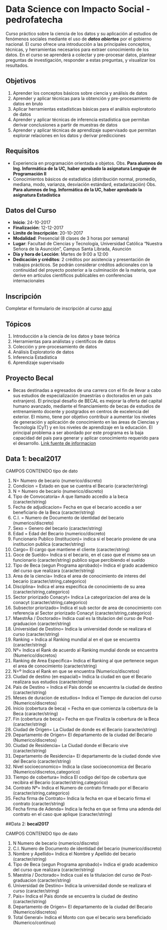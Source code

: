 # Data Science con Impacto Social - pedrofatecha

Curso práctico sobre la ciencia de los datos y su aplicación al estudios de fenómenos sociales mediante el uso de _**datos abiertos**_ por el gobierno nacional. El curso ofrece una introducción a las principales conceptos, técnicas, y herramientas necesarios para extraer conocimiento de los datos. En el curso se aprenderá a colectar y pre-procesar datos, plantear preguntas de investigación, responder a estas preguntas, y visualizar los resultados.

## Objetivos

1. Aprender los conceptos básicos sobre ciencia y análisis de datos
2. Aprender y aplicar técnicas para la obtención y pre-procesamiento de datos en bruto
3. Aplicar herramientas estadísticas básicas para el análisis exploratorio de datos
4. Aprender y aplicar técnicas de inferencia estadística que permitan derivar conclusiones a partir de muestras de datos
5. Aprender y aplicar técnicas de aprendizaje supervisado que permitan explorar relaciones en los datos y derivar predicciones

## Requisitos

* Experiencia en programación orientada a objetos. Obs. __Para alumnos de Ing. Informática de la UC, haber aprobado la asignatura Lenguaje de Programación II__
* Conocimientos básicos de estadística (distribución normal, promedio, mediana, modo, varianza, desviación estándard, estadarización) Obs. __Para alumnos de Ing. Informática de la UC, haber aprobado la asignatura Estadística__

 ## Datos del Curso

* __Inicio__: 24-10-2017
* __Finalización__: 12-12-2017
* __Limite de Inscripción__: 20-10-2017
* __Modalidad__: Presencial (8 clases de 3 horas por semana)
* __Lugar__: Facultad de Ciencias y Tecnología, Universidad Católica “Nuestra Señora de la Asunción”, Campus Santa Librada, Asunción
* __Día y hora de Lección__: Martes de 9:00 a 12:00
* __Dedicación y créditos__: 2 créditos por asistencia y presentación de trabajos prácticos. Se podrán considerar créditos adicionales con la continuidad del proyecto posterior a la culminación de la materia, que derive en artículos científicos publicables en conferencias internacionales

## Inscripción

Completar el formulario de inscripción al curso [aquí](https://goo.gl/forms/tOsDDGlfnqG3Yb0r2)

## Tópicos

1. Introducción a la ciencia de los datos y base teórica
2. Herramientas para análistas y científicos de datos
3. Colección y pre-procesamiento de datos
4. Análisis Exploratorio de datos
5. Inferencia Estadística
6. Aprendizaje supervisado

## Proyecto Becal

* Becas destinadas a egresados de una carrera con el fin de llevar a cabo sus estudios de especialización (maestrías o doctorados en un país extranjero). El principal desafío de BECAL es mejorar la oferta del capital humano avanzado, mediante el financiamiento de becas de estudios de entrenamiento docente y postgrados en centros de excelencia del exterior. El mismo, tiene por objetivo contribuir a aumentar los niveles de generación y aplicación de conocimiento en las áreas de Ciencias y Tecnología (CyT) y en los niveles de aprendizaje en la educación. El principal problema a ser abordado por este programa es la baja capacidad del país para generar y aplicar conocimiento requerido para el desarrollo. [Link fuente de informacion](http://www.becal.gov.py/)

## Data 1: __becal2017__

 CAMPOS	         											CONTENIDO	               																	tipo de dato
1. N=	      												Numero de becario	       																(numerico/discreto)
2. Condicion = 												Estado en que se cuentra el Becario														(caracter/string)
3. N = 														Numero de becario																		(numerico/discreto)
4. Tipo de Convocatoria= 									A que llamado accedio a la beca															(caracter/string)
5. Fecha de adjudicacion= 									Fecha en que el becario accedio a ser beneficiario de la Beca							(caracter/string)
6. C.I. = 													Numero de Documento de identidad del becario											(numerico/discreto)
7. Sexo	=													Genero del becario																		(caracter/string)
8. Edad	=													Edad del Becario						 												(numerico/discreto)
9. Funcionario Publico (Institucion)=						indica si el becario proviene de una institucion publica								(caracter/string)
10. Cargo=													El cargo que mantiene el cliente														(caracter/string)
11. Goce de Sueldo=											Indica si el becario, en el caso que el mismo sea un funcionario  						(caracter/string)
															publico sigue percibiendo el sueldo	
12. Tipo de Beca (segun Programa aprobado)=	 				Indica el grado academico del curso que realizara										(caracter/string)
13. Area de la ciencia=										Indica el area de conocimiento de interes del becario									(caracter/string,categorico)
14. Disciplina=												Indica el area especifica de conocimiento de su area									(caracter/string,categorico)
15. Sector priorizado Conacyt=								Indica La categorizacion del area de la conacyt											(caracter/string,categorico)
16. Subsector priorizado=									Indica el sub sector de area de conocimiento con referencia al  Sector priorizado Conacyt	(caracter/string,categorico)
17. MaestrÃ­a / Doctorado=									Indica cual es la titulacion del curso de Post-graduacion								(caracter/string)
18. Universidad de Destino= 								Indica la universidad donde se realizara el curso										(caracter/string)
19. Ranking = 												Indica al  Ranking mundial al en el que se encuentra									(caracter/string)
20. Nº=														Indica el Rank de acuerdo al Ranking mundial donde se encuentra							(Numerico/discretos)
21. Ranking de Area Especifica=								Indica el Ranking al que pertenece segun el area de conocimiento						(caracter/string)
22. N=º														Indica el Rank en que se encuentra														(Numerico/discretos)
23. Ciudad de destino (en espacial)=						Indica la ciudad en que el Becario realizara sus estudios								(caracter/string)
24. Pais de Destino	=										Indica el Pais donde se encuentra la ciudad de destino									(caracter/string)
25. Meses de duracion de estudios=							Indica el Tiempo de duracion del curso													(Numerico/discretos)
26. Inicio (cobertura de beca) 	=							Fecha en que comienza la cobertura de la Beca											(caracter/string)
27. Fin (cobertura de beca)=								Fecha en que Finaliza la cobertura de la Beca											(caracter/string)
28. Ciudad de Origen=    									La Ciudad de donde es el Becario														(caracter/string)
29. Departamento de Origen=									El departamento de la ciudad del Becario												(Numerico/discretos)
30. Ciudad de Residencia=									La Ciudad donde el Becario vive															(caracter/string)
31. Departamento de Residencia=								El departamento de la ciudad donde vive del Becario										(caracter/string)
32. Nivel socioeconomico=									Indica la clase socioeconomica del Becario												(Numerico/discretos,categorico)
33. Tiempo de cobertura=									Indica El codigo del tipo de cobertura que recibira el Becario							(caracter/string,categorico)
34. Contrato Nº=											Indica el Numero de contrato firmado por el Becario										(caracter/string,categorico)
35. Fecha firma de Contrato=								Indica la fecha en que el becario firma el contrato										(caracter/string)
36. Fecha firma de Adenda=									Indica la fecha en que se firma una adenda del contrato en el caso que aplique			(caracter/string)


##Data 2: __becal2017__

 CAMPOS	         											CONTENIDO	               																	tipo de dato

1. N	      												Numero de becario	       																(numerico/discreto)
2. C.I. 													Numero de Documento de identidad del becario											(numerico/discreto)
3. Nombre y Apellido=										Indica el Nombre y Apellido del becario													(caracter/string)
4. Tipo de Beca (segun Programa aprobado)=	 				Indica el grado academico del curso que realizara										(caracter/string)
5. Maestria / Doctorado=									Indica cual es la titulacion del curso de Post-graduacion								(caracter/string)
6. Universidad de Destino= 									Indica la universidad donde se realizara el curso										(caracter/string)
7. Pais=  													Indica el Pais donde se encuentra la ciudad de destino									(caracter/string)
8. Departamento de Origen=									El departamento de la ciudad del Becario												(Numerico/discretos)
9. Total General=											Indica el Monto con que el becario sera beneficiado										(Numerico/continuo)	 